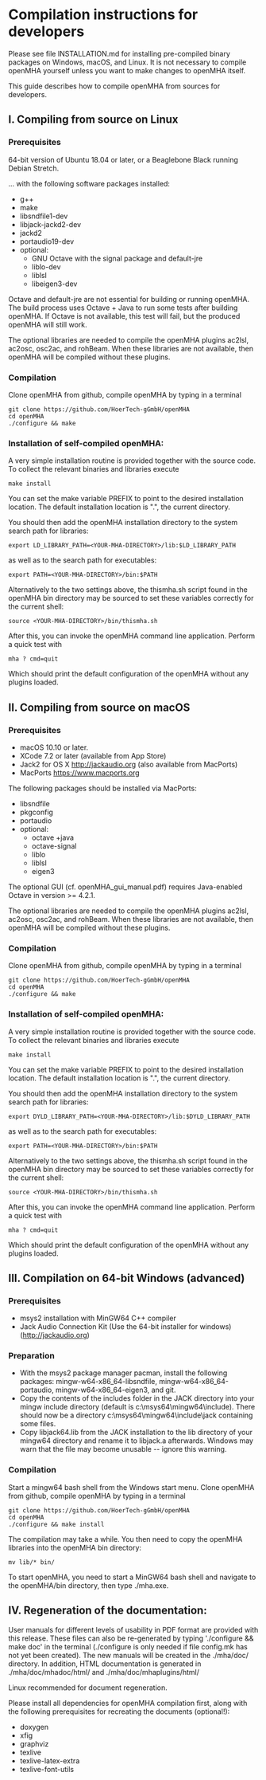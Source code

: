 # Compilation instructions for developers

Please see file INSTALLATION.md for installing pre-compiled binary packages on
Windows, macOS, and Linux.  It is not necessary to compile openMHA yourself unless
you want to make changes to openMHA itself.

This guide describes how to compile openMHA from sources for developers.

## I. Compiling from source on Linux

### Prerequisites
64-bit version of Ubuntu 18.04 or later,
or a Beaglebone Black running Debian Stretch.

... with the following software packages installed:
- g++
- make
- libsndfile1-dev
- libjack-jackd2-dev
- jackd2
- portaudio19-dev
- optional:
  - GNU Octave with the signal package and default-jre
  - liblo-dev
  - liblsl
  - libeigen3-dev

Octave and default-jre are not essential for building or running openMHA.
The build process uses Octave + Java to run some tests after
building openMHA.  If Octave is not available, this test will fail,
but the produced openMHA will still work.

The optional libraries are needed to compile the openMHA plugins
ac2lsl, ac2osc, osc2ac, and rohBeam.  When these libraries are not available,
then openMHA will be compiled without these plugins.

### Compilation

Clone openMHA from github, compile openMHA by typing in a terminal
```
git clone https://github.com/HoerTech-gGmbH/openMHA
cd openMHA
./configure && make
```

### Installation of self-compiled openMHA:

A very simple installation routine is provided together with the
source code.  To collect the relevant binaries and libraries execute
```
make install
```

You can set the make variable PREFIX to point to the desired installation
location. The default installation location is ".", the current directory.

You should then add the openMHA installation directory to the system search path
for libraries:
```
export LD_LIBRARY_PATH=<YOUR-MHA-DIRECTORY>/lib:$LD_LIBRARY_PATH
```
as well as to the search path for executables:
```
export PATH=<YOUR-MHA-DIRECTORY>/bin:$PATH
```
Alternatively to the two settings above, the thismha.sh script found in
the openMHA bin directory may be sourced to set these variables correctly for the
current shell:
```
source <YOUR-MHA-DIRECTORY>/bin/thismha.sh
```
After this, you can invoke the openMHA command line application.
Perform a quick test with
```
mha ? cmd=quit
```
Which should print the default configuration of the openMHA without any plugins
loaded.

## II. Compiling from source on macOS

### Prerequisites
- macOS 10.10 or later.
- XCode 7.2 or later (available from App Store)
- Jack2 for OS X http://jackaudio.org (also available from MacPorts)
- MacPorts https://www.macports.org

The following packages should be installed via MacPorts:
- libsndfile
- pkgconfig
- portaudio
- optional:
  - octave +java
  - octave-signal
  - liblo
  - liblsl
  - eigen3

The optional GUI (cf. openMHA_gui_manual.pdf) requires Java-enabled
Octave in version >= 4.2.1.

The optional libraries are needed to compile the openMHA plugins
ac2lsl, ac2osc, osc2ac, and rohBeam.  When these libraries are not available,
then openMHA will be compiled without these plugins.

### Compilation

Clone openMHA from github, compile openMHA by typing in a terminal
```
git clone https://github.com/HoerTech-gGmbH/openMHA
cd openMHA
./configure && make
```

### Installation of self-compiled openMHA:

A very simple installation routine is provided together with the
source code.  To collect the relevant binaries and libraries execute
```
make install
```

You can set the make variable PREFIX to point to the desired installation
location.  The default installation location is ".", the current directory.

You should then add the openMHA installation directory to the system search path
for libraries:
```
export DYLD_LIBRARY_PATH=<YOUR-MHA-DIRECTORY>/lib:$DYLD_LIBRARY_PATH
```
as well as to the search path for executables:
```
export PATH=<YOUR-MHA-DIRECTORY>/bin:$PATH
```
Alternatively to the two settings above, the thismha.sh script found in
the openMHA bin directory may be sourced to set these variables correctly for the
current shell:
```
source <YOUR-MHA-DIRECTORY>/bin/thismha.sh
```
After this, you can invoke the openMHA command line application.
Perform a quick test with
```
mha ? cmd=quit
```
Which should print the default configuration of the openMHA without any plugins
loaded.

## III. Compilation on 64-bit Windows (advanced)

### Prerequisites

- msys2 installation with MinGW64 C++ compiler
- Jack Audio Connection Kit (Use the 64-bit installer for windows) (http://jackaudio.org)

### Preparation

- With the msys2 package manager pacman, install the following packages:
mingw-w64-x86_64-libsndfile, mingw-w64-x86_64-portaudio, mingw-w64-x86_64-eigen3,
and git.
- Copy the contents of the includes folder in the JACK directory into your mingw
include directory (default is c:\msys64\mingw64\include).  There should now be a
directory c:\msys64\mingw64\include\jack containing some files.
- Copy libjack64.lib from the JACK installation to the lib directory of your mingw64
directory and rename it to libjack.a afterwards.  Windows may warn that the
file may become unusable -- ignore this warning.

### Compilation

Start a mingw64 bash shell from the Windows start menu.
Clone openMHA from github, compile openMHA by typing in a terminal
```
git clone https://github.com/HoerTech-gGmbH/openMHA
cd openMHA
./configure && make install
```

The compilation may take a while.
You then need to copy the openMHA libraries into the openMHA bin directory:
```
mv lib/* bin/
```

To start openMHA, you need to start a MinGW64 bash shell and navigate to the
openMHA/bin directory, then type ./mha.exe.

## IV. Regeneration of the documentation:

User manuals for different levels of usability in PDF format are
provided with this release.  These files can also be re-generated by
typing './configure && make doc' in the terminal (./configure is only
needed if file config.mk has not yet been created).  The new manuals
will be created in the ./mha/doc/ directory.  In addition, HTML
documentation is generated in ./mha/doc/mhadoc/html/ and
./mha/doc/mhaplugins/html/

Linux recommended for document regeneration. 

Please install all dependencies for openMHA compilation first, along 
with the following prerequisites for recreating the documents (optional!):

- doxygen
- xfig
- graphviz
- texlive
- texlive-latex-extra
- texlive-font-utils
